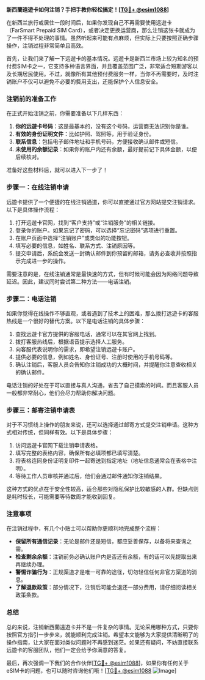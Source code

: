 **新西蘭遠遊卡如何注销？手把手教你轻松搞定！[[TG💪+ @esim1088](https://t.me/s/esim1088)]**

在新西兰旅行或居住一段时间后，如果你发现自己不再需要使用远遊卡（FarSmart Prepaid SIM Card），或者决定更换运营商，那么注销这张卡就成为了一件不得不处理的事情。虽然听起来可能有点麻烦，但实际上只要按照正确步骤操作，注销过程非常简单且高效。

首先，让我们来了解一下远遊卡的基本情况。远遊卡是新西兰市场上较为知名的预付费SIM卡之一，它支持多种语言界面，并且覆盖范围广泛，非常适合短期游客以及长期居民使用。不过，就像所有其他预付费服务一样，当你不再需要时，及时注销账户不仅可以避免不必要的费用支出，还能保护个人信息安全。

### 注销前的准备工作

在正式开始注销之前，你需要准备以下几样东西：

1. **你的远遊卡号码**：这是最基本的，没有这个号码，运营商无法识别你是谁。
2. **有效的身份证明文件**：比如护照、驾照等，用于验证身份。
3. **联系信息**：包括电子邮件地址和手机号码，方便接收确认邮件或短信。
4. **未使用的余额记录**：如果你的账户内还有余额，最好提前记下具体金额，以便后续核对。

准备好这些材料后，就可以进入下一步了！

### 步骤一：在线注销申请

远遊卡提供了一个便捷的在线注销通道，你可以直接通过官方网站提交注销请求。以下是具体操作流程：

1. 打开远遊卡官网，找到“客户支持”或“注销服务”的相关链接。
2. 登录你的账户。如果忘记了密码，可以选择“忘记密码”选项进行重置。
3. 在账户页面中选择“注销账户”或类似的功能按钮。
4. 填写必要的信息，如姓名、联系方式、注销原因等。
5. 提交申请后，系统会发送一封确认邮件到你预留的邮箱，请务必查收并按照指示完成进一步的操作。

需要注意的是，在线注销通常是最快速的方式，但有时候可能会因为网络问题导致延迟。因此，建议同时尝试第二种方法——电话注销。

### 步骤二：电话注销

如果你觉得在线操作不够直观，或者遇到了技术上的困难，那么拨打远遊卡的客服热线是一个很好的替代方案。以下是电话注销的具体步骤：

1. 查找远遊卡官方提供的客服电话，通常可以在其官网上找到。
2. 拨打客服热线后，根据语音提示选择人工服务。
3. 向客服代表说明你的需求，即希望注销远遊卡账户。
4. 提供必要的信息，例如姓名、身份证号、注册时使用的手机号码等。
5. 确认注销后，客服人员会告知你注销成功的大概时间，并提醒你注意查收相关的确认邮件。

电话注销的好处在于可以直接与真人沟通，省去了自己摸索的时间。而且客服人员一般都非常耐心，他们会尽力帮助你解决问题。

### 步骤三：邮寄注销申请表

对于不习惯线上操作的朋友来说，还可以选择通过邮寄方式提交注销申请。这种方式相对传统，但同样有效。以下是具体步骤：

1. 访问远遊卡官网下载注销申请表格。
2. 填写完整的表格内容，确保所有必填项都已填写清楚。
3. 将表格连同身份证明复印件一起寄送到指定地址（地址信息通常会在表格中注明）。
4. 等待工作人员审核并通过后，他们会通过邮件通知你注销结果。

这种方式的优点在于安全性较高，适合那些对隐私保护比较敏感的人群。但缺点则是耗时较长，可能需要等待数周才能收到回复。

### 注意事项

在注销过程中，有几个小贴士可以帮助你更顺利地完成整个流程：

- **保留所有通信记录**：无论是邮件还是短信，都应妥善保存，以备将来查询之需。
- **检查剩余余额**：注销前务必确认账户内是否还有余额，有的话可以先提取出来再继续办理。
- **警惕诈骗行为**：正规渠道才是唯一可靠的途径，切勿轻信任何非官方渠道的消息。
- **了解退款政策**：部分情况下，注销后可能会退还一部分费用，请仔细阅读相关政策条款。

### 总结

总的来说，注销新西蘭遠遊卡并不是一件复杂的事情。无论采用哪种方式，只要你按照官方指引一步步来，就能顺利完成注销。希望本文能够为大家提供清晰明了的操作指南，让大家在面对类似问题时不再感到迷茫。如果还有疑问，不妨直接联系远遊卡的客服团队，他们一定会给予你满意的答复。

最后，再次强调一下我们的合作伙伴[[TG💪+ @esim1088](https://t.me/s/esim1088)]，如果你有任何关于eSIM卡的问题，也可以随时咨询他们哦！[[TG💪+ @esim1088](https://t.me/s/esim1088) ![Image](https://i.postimg.cc/4NQfJmqS/Snipaste-2025-05-13-00-14-12.png)]
